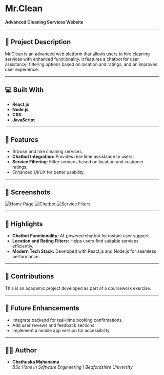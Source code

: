# Mr.Clean

**Advanced Cleaning Services Website**

---

## 📝 Project Description
Mr.Clean is an advanced web platform that allows users to hire cleaning services with enhanced functionality. It features a chatbot for user assistance, filtering options based on location and ratings, and an improved user experience.

---

## 💻 Built With

- **React.js**  
- **Node.js**  
- **CSS**  
- **JavaScript**

---

## 🎯 Features

- Browse and hire cleaning services.
- **Chatbot Integration:** Provides real-time assistance to users.
- **Service Filtering:** Filter services based on location and customer ratings.
- Enhanced UI/UX for better usability.

---

## 📸 Screenshots
![Home Page](screenshot-home.png)
![Chatbot](screenshot-chatbot.png)
![Service Filters](screenshot-filters.png)

---

## 🌟 Highlights

- **Chatbot Functionality:** AI-powered chatbot for instant user support.
- **Location and Rating Filters:** Helps users find suitable services efficiently.
- **Modern Tech Stack:** Developed with React.js and Node.js for seamless performance.

---

## 🤝 Contributions
This is an academic project developed as part of a coursework exercise.

---

## 🚀 Future Enhancements
- Integrate backend for real-time booking confirmations.
- Add user reviews and feedback sections.
- Implement a mobile app version for accessibility.

---

## 👨‍💻 Author

- **Chathuska Mahanama**  
  *BSc Hons in Software Engineering | Bedfordshire University*
